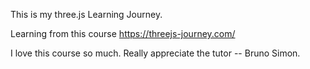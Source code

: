 This is my three.js Learning Journey.

Learning from this course
https://threejs-journey.com/

I love this course so much. Really appreciate the tutor -- Bruno Simon.